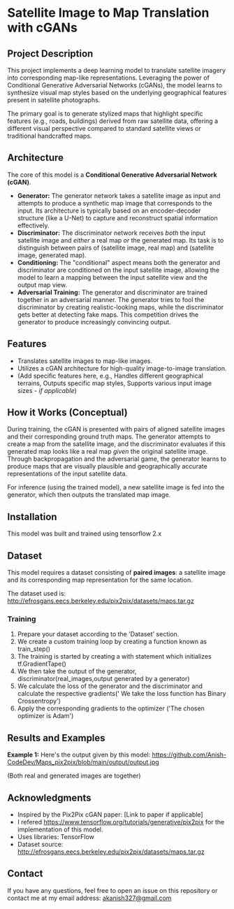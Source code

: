 # Satellite Image to Map Translation with cGANs

## Project Description

This project implements a deep learning model to translate satellite imagery into corresponding map-like representations. Leveraging the power of Conditional Generative Adversarial Networks (cGANs), the model learns to synthesize visual map styles based on the underlying geographical features present in satellite photographs.

The primary goal is to generate stylized maps that highlight specific features (e.g., roads, buildings) derived from raw satellite data, offering a different visual perspective compared to standard satellite views or traditional handcrafted maps.

## Architecture

The core of this model is a **Conditional Generative Adversarial Network (cGAN)**.

* **Generator:** The generator network takes a satellite image as input and attempts to produce a synthetic map image that corresponds to the input. Its architecture is typically based on an encoder-decoder structure (like a U-Net) to capture and reconstruct spatial information effectively.
* **Discriminator:** The discriminator network receives *both* the input satellite image and *either* a real map *or* the generated map. Its task is to distinguish between pairs of (satellite image, real map) and (satellite image, generated map).
* **Conditioning:** The "conditional" aspect means both the generator and discriminator are conditioned on the input satellite image, allowing the model to learn a mapping between the input satellite view and the output map view.
* **Adversarial Training:** The generator and discriminator are trained together in an adversarial manner. The generator tries to fool the discriminator by creating realistic-looking maps, while the discriminator gets better at detecting fake maps. This competition drives the generator to produce increasingly convincing output.

## Features

* Translates satellite images to map-like images.
* Utilizes a cGAN architecture for high-quality image-to-image translation.
* (Add specific features here, e.g., Handles different geographical terrains, Outputs specific map styles, Supports various input image sizes - *if applicable*)

## How it Works (Conceptual)

During training, the cGAN is presented with pairs of aligned satellite images and their corresponding ground truth maps. The generator attempts to create a map from the satellite image, and the discriminator evaluates if this generated map looks like a real map *given* the original satellite image. Through backpropagation and the adversarial game, the generator learns to produce maps that are visually plausible and geographically accurate representations of the input satellite data.

For inference (using the trained model), a new satellite image is fed into the generator, which then outputs the translated map image.

## Installation
This model was built and trained using tensorflow 2.x

## Dataset

This model requires a dataset consisting of **paired images**: a satellite image and its corresponding map representation for the same location.

  The dataset used is: http://efrosgans.eecs.berkeley.edu/pix2pix/datasets/maps.tar.gz

### Training

1.  Prepare your dataset according to the 'Dataset' section.
2.  We create a custom training loop by creating a function known as train_step()
3.  The training is started by creating a with statement which initializes tf.GradientTape()
4.  We then take the output of the generator, discriminator(real_images,output generated by a generator)
5.  We calculate the loss of the generator and the discriminator and calculate the respective gradients(' We  take the loss function has Binary Crossentropy')
6.  Apply the corresponding gradients to the optimizer ('The chosen optimizer is Adam')
## Results and Examples

**Example 1:**
Here's the output given by this model: https://github.com/Anish-CodeDev/Maps_pix2pix/blob/main/output/output.jpg

(Both real and generated images are together)

## Acknowledgments

* Inspired by the Pix2Pix cGAN paper: [Link to paper if applicable]
* I refered https://www.tensorflow.org/tutorials/generative/pix2pix for the implementation of this model.
* Uses libraries: TensorFlow
* Dataset source: http://efrosgans.eecs.berkeley.edu/pix2pix/datasets/maps.tar.gz

## Contact

If you have any questions, feel free to open an issue on this repository or contact me at my email address: akanish327@gmail.com
